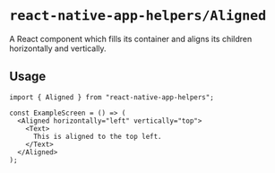 # `react-native-app-helpers/Aligned`

A React component which fills its container and aligns its children horizontally
and vertically.

## Usage

```tsx
import { Aligned } from "react-native-app-helpers";

const ExampleScreen = () => (
  <Aligned horizontally="left" vertically="top">
    <Text>
      This is aligned to the top left.
    </Text>
  </Aligned>
);
```
